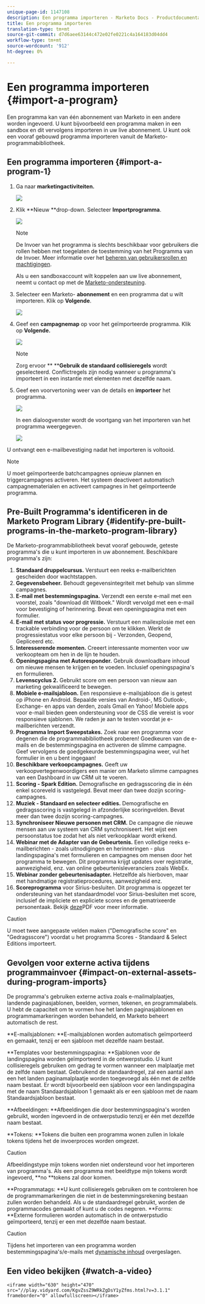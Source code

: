 ```yaml
---
unique-page-id: 1147108
description: Een programma importeren - Marketo Docs - Productdocumentatie
title: Een programma importeren
translation-type: tm+mt
source-git-commit: d7d6aee63144c472e02fe0221c4a164183d04dd4
workflow-type: tm+mt
source-wordcount: '912'
ht-degree: 0%

---
```



# Een programma importeren {#import-a-program}

Een programma kan van één abonnement van Marketo in een andere worden ingevoerd. U kunt bijvoorbeeld een programma maken in een sandbox en dit vervolgens importeren in uw live abonnement. U kunt ook een vooraf gebouwd programma importeren vanuit de Marketo-programmabibliotheek.

## Een programma importeren {#import-a-program-1}

1. Ga naar **marketingactiviteiten.**

   ![](assets/ma.png)

1. Klik **Nieuw **drop-down. Selecteer **Importprogramma**.

   ![](assets/image2014-9-17-12-3a15-3a4.png)

   >[!NOTE]
   >
   >De Invoer van het programma is slechts beschikbaar voor gebruikers die rollen hebben met toegelaten de toestemming van het Programma van de Invoer. Meer informatie over het [beheren van gebruikersrollen en machtigingen](../../../../product-docs/administration/users-and-roles/managing-user-roles-and-permissions.md).
   >
   >
   >Als u een sandboxaccount wilt koppelen aan uw live abonnement, neemt u contact op met de [Marketo-ondersteuning](http://www.marketo.com/services/support/).

1. Selecteer een Marketo- **abonnement** en een programma dat u wilt importeren. Klik op **Volgende**.

   ![](assets/image2014-9-17-12-3a20-3a13.png)

1. Geef een **campagnemap** op voor het geïmporteerde programma. Klik op **Volgende.**

   ![](assets/image2014-9-17-12-3a20-3a44.png)

   >[!NOTE]
   >
   >Zorg ervoor ** ****Gebruik de standaard collisieregels** wordt geselecteerd. Conflictregels zijn nodig wanneer u programma&#39;s importeert in een instantie met elementen met dezelfde naam.

1. Geef een voorvertoning weer van de details en **importeer** het programma.

   ![](assets/image2014-9-17-12-3a21-3a36.png)

   In een dialoogvenster wordt de voortgang van het importeren van het programma weergegeven.

   ![](assets/image2014-9-17-12-3a21-3a51.png)

U ontvangt een e-mailbevestiging nadat het importeren is voltooid.

>[!NOTE]
>
>U moet geïmporteerde batchcampagnes opnieuw plannen en triggercampagnes activeren. Het systeem deactiveert automatisch campagnematerialen en activeert campagnes in het geïmporteerde programma.

## Pre-Built Programma&#39;s identificeren in de Marketo Program Library {#identify-pre-built-programs-in-the-marketo-program-library}

De Marketo-programmabibliotheek bevat vooraf gebouwde, geteste programma&#39;s die u kunt importeren in uw abonnement. Beschikbare programma&#39;s zijn:

1. **Standaard druppelcursus.** Verstuurt een reeks e-mailberichten gescheiden door wachtstappen.
1. **Gegevensbeheer.** Behoudt gegevensintegriteit met behulp van slimme campagnes.
1. **E-mail met bestemmingspagina.** Verzendt een eerste e-mail met een voorstel, zoals &quot;download dit Witboek.&quot; Wordt vervolgd met een e-mail voor bevestiging of herinnering. Bevat een openingspagina met een formulier.
1. **E-mail met status voor progressie.** Verstuurt een mailexplosie met een trackable verbinding voor de persoon om te klikken. Werkt de progressiestatus voor elke persoon bij - Verzonden, Geopend, Gepliceerd etc.
1. **Interesserende momenten.** Creeert interessante momenten voor uw verkoopteam om hen in de lijn te houden.
1. **Openingspagina met Autoresponder.** Gebruik downloadbare inhoud om nieuwe mensen te krijgen en te voeden. Inclusief openingspagina&#39;s en formulieren.
1. **Levenscyclus 2.** Gebruikt score om een persoon van nieuw aan marketing gekwalificeerd te bewegen.
1. **Mobiele e-mailsjabloon.** Een responsieve e-mailsjabloon die is getest op iPhone en Android. Bepaalde versies van Android-, MS Outlook-, Exchange- en apps van derden, zoals Gmail en Yahoo! Mobiele apps voor e-mail bieden geen ondersteuning voor de CSS die vereist is voor responsieve sjablonen. We raden je aan te testen voordat je e-mailberichten verzendt.
1. **Programma Import Sweepstakes.** Zoek naar een programma voor degenen die de programmabibliotheek proberen! Goedkeuren van de e-mails en de bestemmingspagina en activeren de slimme campagne. Geef vervolgens de goedgekeurde bestemmingspagina weer, vul het formulier in en u bent ingegaan!
1. **Beschikbare verkoopcampagnes.** Geeft uw verkoopvertegenwoordigers een manier om Marketo slimme campagnes van een Dashboard in uw CRM uit te voeren.
1. **Scoring - Spark Edition.** Demografische en gedragsscoring die in één enkel scoreveld is vastgelegd. Bevat meer dan twee dozijn scoring-campagnes.
1. **Muziek - Standaard en selecteer edities.** Demografische en gedragsscoring is vastgelegd in afzonderlijke scoringvelden. Bevat meer dan twee dozijn scoring-campagnes.
1. **Synchroniseer Nieuwe personen met CRM.** De campagne die nieuwe mensen aan uw systeem van CRM synchroniseert. Het wijst een persoonstatus toe zodat het als niet verkoopklaar wordt erkend.
1. **Webinar met de Adapter van de Gebeurtenis.** Een volledige reeks e-mailberichten - zoals uitnodigingen en herinneringen - plus landingspagina&#39;s met formulieren en campagnes om mensen door het programma te bewegen. Dit programma krijgt updates over registratie, aanwezigheid, enz. van online gebeurtenisleveranciers zoals WebEx.
1. **Webinar zonder gebeurtenisadapter.** Hetzelfde als hierboven, maar met handmatige registratieprocedures, aanwezigheid enz.
1. **Scoreprogramma** voor Sirius-besluiten. Dit programma is opgezet ter ondersteuning van het standaardmodel voor Sirius-besluiten met score, inclusief de impliciete en expliciete scores en de gematrixeerde personentaak. Bekijk [deze](http://docs.marketo.com/display/docs/assets/sirius-decisions-scoring-program-overview.pdf)PDF voor meer informatie.

>[!CAUTION]
>
>U moet twee aangepaste velden maken (&quot;Demografische score&quot; en &quot;Gedragsscore&quot;) voordat u het programma Scores - Standaard &amp; Select Editions importeert.

## Gevolgen voor externe activa tijdens programmainvoer {#impact-on-external-assets-during-program-imports}

De programma&#39;s gebruiken externe activa zoals e-mailmalplaatjes, landende paginasjablonen, beelden, vormen, tekenen, en programmalabels. U hebt de capaciteit om te vormen hoe het landen paginasjablonen en programmamarkeringen worden behandeld, en Marketo beheert automatisch de rest.

**E-mailsjablonen: **E-mailsjablonen worden automatisch geïmporteerd en gemaakt, tenzij er een sjabloon met dezelfde naam bestaat.

**Templates voor bestemmingspagina: **Sjablonen voor de landingspagina worden geïmporteerd in de ontwerpstudio. U kunt collisieregels gebruiken om gedrag te vormen wanneer een malplaatje met de zelfde naam bestaat. Gebruikend de standaardregel, zal een aantal aan een het landen paginamalplaatje worden toegevoegd als één met de zelfde naam bestaat. Er wordt bijvoorbeeld een sjabloon voor een landingspagina met de naam Standaardsjabloon 1 gemaakt als er een sjabloon met de naam Standaardsjabloon bestaat.

**Afbeeldingen: **Afbeeldingen die door bestemmingspagina&#39;s worden gebruikt, worden ingevoerd in de ontwerpstudio tenzij er één met dezelfde naam bestaat.

**Tokens: **Tokens die buiten een programma wonen zullen in lokale tokens tijdens het de invoerproces worden omgezet.

>[!CAUTION]
>
>Afbeeldingstype mijn tokens worden niet ondersteund voor het importeren van programma&#39;s. Als een programma met beeldtype mijn tokens wordt ingevoerd, **no **tokens zal door komen.

**Programmatags: **U kunt collisieregels gebruiken om te controleren hoe de programmamarkeringen die niet in de bestemmingsrekening bestaan zullen worden behandeld. Als u de standaardregel gebruikt, worden de programmacodes gemaakt of kunt u de codes negeren.  **Forms: **Externe formulieren worden automatisch in de ontwerpstudio geïmporteerd, tenzij er een met dezelfde naam bestaat.

>[!CAUTION]
>
>Tijdens het importeren van een programma worden bestemmingspagina&#39;s/e-mails met [dynamische inhoud](http://docs.marketo.com/x/yRAt) overgeslagen.

## Een video bekijken {#watch-a-video}

`<iframe width="630" height="470" src="//play.vidyard.com/KgvZssZ9WRkZgDsY1yZfms.html?v=3.1.1" frameborder="0" allowfullscreen></iframe>`